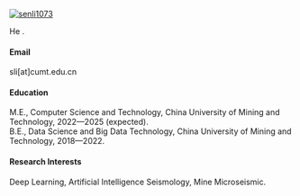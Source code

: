 

[![senli1073](https://img.shields.io/badge/senli1073-github-blue?logo=github)](https://github.com/senli1073)

He .

#### Email
sli[at]cumt.edu.cn

#### Education
M.E., Computer Science and Technology, China University of Mining and Technology, 2022—2025 (expected).\
B.E., Data Science and Big Data Technology, China University of Mining and Technology, 2018—2022.

#### Research Interests
Deep Learning, Artificial Intelligence Seismology, Mine Microseismic.

